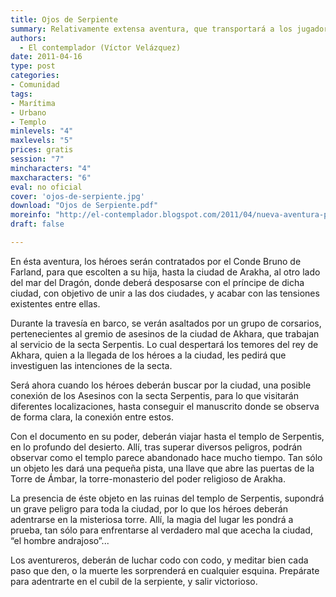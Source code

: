 ```yaml
---
title: Ojos de Serpiente
summary: Relativamente extensa aventura, que transportará a los jugadores hasta las desiertas tierras de Neferu.
authors:
  - El contemplador (Víctor Velázquez)
date: 2011-04-16
type: post
categories:
- Comunidad
tags:
- Marítima
- Urbano
- Templo
minlevels: "4"
maxlevels: "5"
prices: gratis
session: "7"
mincharacters: "4"
maxcharacters: "6"
eval: no oficial
cover: 'ojos-de-serpiente.jpg'
download: "Ojos de Serpiente.pdf"
moreinfo: "http://el-contemplador.blogspot.com/2011/04/nueva-aventura-para-la-marca-del-este.html"
draft: false

---
```


En ésta aventura, los héroes serán contratados por el Conde Bruno de Farland, para que escolten a su hija, hasta la ciudad de Arakha, al otro lado del mar del Dragón, donde deberá desposarse con el príncipe de dicha ciudad, con objetivo de unir a las dos ciudades, y acabar con las tensiones existentes entre ellas.

Durante la travesía en barco, se verán asaltados por un grupo de corsarios, pertenecientes al gremio de asesinos de la ciudad de Akhara, que trabajan al servicio de la secta Serpentis. Lo cual despertará los temores del rey de Akhara, quien a la llegada de los héroes a la ciudad, les pedirá que investiguen las intenciones de la secta.

Será ahora cuando los héroes deberán buscar por la ciudad, una posible conexión de los Asesinos con la secta Serpentis, para lo que visitarán diferentes localizaciones, hasta conseguir el manuscrito donde se observa de forma clara, la conexión entre estos.

Con el documento en su poder, deberán viajar hasta el templo de Serpentis, en lo profundo del desierto.
Allí, tras superar diversos peligros, podrán observar como el templo parece abandonado hace mucho tiempo. Tan sólo un objeto les dará una pequeña pista, una llave que abre las puertas de la Torre de Ámbar, la torre-monasterio del poder religioso de Arakha.

La presencia de éste objeto en las ruinas del templo de Serpentis, supondrá un grave peligro para toda la ciudad, por lo que los héroes deberán adentrarse en la misteriosa torre. Allí, la magia del lugar les pondrá a prueba, tan sólo para enfrentarse al verdadero mal que acecha la ciudad, “el hombre andrajoso”...

Los aventureros, deberán de luchar codo con codo, y meditar bien cada paso que den, o la muerte les sorprenderá en cualquier esquina. Prepárate para adentrarte en el cubil de la serpiente, y salir victorioso.
